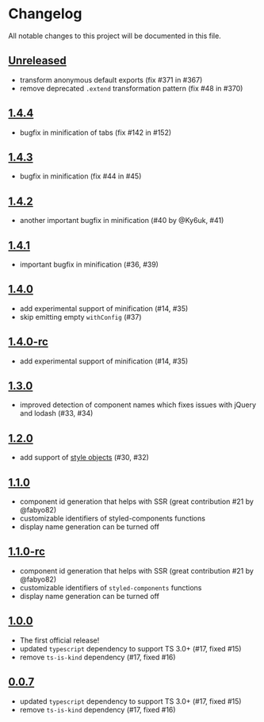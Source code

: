 # Changelog
All notable changes to this project will be documented in this file.

## [Unreleased]

- transform anonymous default exports (fix #371 in #367)
- remove deprecated `.extend` transformation pattern (fix #48 in #370)

## [1.4.4]

- bugfix in minification of tabs (fix #142 in #152)

## [1.4.3]

- bugfix in minification (fix #44 in #45)

## [1.4.2]

- another important bugfix in minification (#40 by @Ky6uk, #41)

## [1.4.1]

- important bugfix in minification (#36, #39)

## [1.4.0]

- add experimental support of minification (#14, #35)
- skip emitting empty `withConfig` (#37)

## [1.4.0-rc]

- add experimental support of minification (#14, #35)

## [1.3.0]

- improved detection of component names which fixes issues with jQuery and lodash (#33, #34)

## [1.2.0]

- add support of [style objects](https://www.styled-components.com/docs/advanced#style-objects) (#30, #32)

## [1.1.0]

- component id generation that helps with SSR (great contribution #21 by @fabyo82)
- customizable identifiers of styled-components functions
- display name generation can be turned off

## [1.1.0-rc]

- component id generation that helps with SSR (great contribution #21 by @fabyo82)
- customizable identifiers of `styled-components` functions
- display name generation can be turned off

## [1.0.0]

- The first official release!
- updated `typescript` dependency to support TS 3.0+ (#17, fixed #15)
- remove `ts-is-kind` dependency (#17, fixed #16)

## [0.0.7]

- updated `typescript` dependency to support TS 3.0+ (#17, fixed #15)
- remove `ts-is-kind` dependency (#17, fixed #16)

[Unreleased]: https://github.com/igorbek/typescript-plugin-styled-components/compare/1.4.4...HEAD
[1.4.4]: https://github.com/igorbek/typescript-plugin-styled-components/compare/1.4.3...1.4.4
[1.4.3]: https://github.com/igorbek/typescript-plugin-styled-components/compare/1.4.2...1.4.3
[1.4.2]: https://github.com/igorbek/typescript-plugin-styled-components/compare/1.4.1...1.4.2
[1.4.1]: https://github.com/igorbek/typescript-plugin-styled-components/compare/1.4.0...1.4.1
[1.4.0]: https://github.com/igorbek/typescript-plugin-styled-components/compare/1.3.0...1.4.0
[1.4.0-rc]: https://github.com/igorbek/typescript-plugin-styled-components/compare/1.3.0...1.4.0-rc
[1.3.0]: https://github.com/igorbek/typescript-plugin-styled-components/compare/1.2.0...1.3.0
[1.2.0]: https://github.com/igorbek/typescript-plugin-styled-components/compare/1.1.0...1.2.0
[1.1.0]: https://github.com/igorbek/typescript-plugin-styled-components/compare/v1.0.0...1.1.0
[1.1.0-rc]: https://github.com/igorbek/typescript-plugin-styled-components/compare/v1.0.0...1.1.0-rc
[1.0.0]: https://github.com/igorbek/typescript-plugin-styled-components/compare/v0.0.7...v1.0.0
[0.0.7]: https://github.com/igorbek/typescript-plugin-styled-components/compare/v0.0.6...v0.0.7
